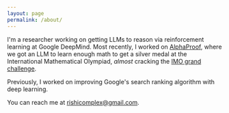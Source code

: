```yaml
---
layout: page
permalink: /about/
---
```


I'm a researcher working on getting LLMs to reason via reinforcement learning at Google DeepMind. Most recently, I worked on [AlphaProof](https://deepmind.google/discover/blog/ai-solves-imo-problems-at-silver-medal-level/), where we got an LLM to learn enough math to get a silver medal at the International Mathematical Olympiad, _almost_ cracking the [IMO grand challenge](https://imo-grand-challenge.github.io/).

Previously, I worked on improving Google's search ranking algorithm with deep learning.

You can reach me at [rishicomplex@gmail.com](mailto:rishicomplex@gmail.com).